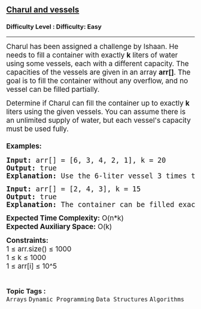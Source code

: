 <h2><a href="https://www.geeksforgeeks.org/problems/charul-and-vessels0209/1?page=1&category=Arrays&status=attempted&sortBy=accuracy">Charul and vessels</a></h2><h3>Difficulty Level : Difficulty: Easy</h3><hr><div class="problems_problem_content__Xm_eO"><p><span style="font-size: 14pt;">Charul has been assigned a challenge by Ishaan. He needs to fill a container with exactly <strong>k</strong> liters of water using some vessels, each with a different capacity. The capacities of the vessels are given in an array <strong>arr[]</strong>. The goal is to fill the container without any overflow, and no vessel can be filled partially.</span></p>
<p><span style="font-size: 14pt;">Determine if Charul can fill the container up to exactly <strong>k</strong> liters using the given vessels. You can assume there is an unlimited supply of water, but each vessel's capacity must be used fully.</span></p>
<h3><span style="font-size: 14pt;">Examples:</span></h3>
<pre><span style="font-size: 14pt;"><strong>Input:</strong> arr[] = [6, 3, 4, 2, 1], k = 20</span><br><span style="font-size: 14pt;"><strong>Output:</strong> true</span><br><span style="font-size: 14pt;"><strong>Explanation: </strong></span><span style="font-size: 14pt;">Use the 6-liter vessel 3 times to get 18 liters. </span><span style="font-size: 14pt;">Use the 2-liter vessel once to get a total of 20 liters.</span></pre>
<pre><span style="font-size: 14pt;"><strong>Input:</strong> arr[] = [2, 4, 3], k = 15</span><br><span style="font-size: 14pt;"><strong>Output:</strong> true</span><br><span style="font-size: 14pt;"><strong>Explanation: </strong></span><span style="font-size: 14pt;">The container can be filled exactly up to 15 liters using a combination of the given vessels.</span></pre>
<p><span style="font-size: 14pt;"><strong>Expected Time Complexity:</strong> </span><span style="font-size: 14pt;">O(n*k)<br></span><span style="font-size: 14pt;"><strong>Expected Auxiliary Space:</strong> </span><span style="font-size: 14pt;">O(k)</span></p>
<p><span style="font-size: 14pt;"><strong>Constraints:</strong><br></span><span style="font-size: 14pt;">1 ≤ arr.size() ≤ 1000<br></span><span style="font-size: 14pt;">1 ≤ k ≤ 1000<br></span><span style="font-size: 14pt;">1 ≤ arr[i] ≤ 10^5</span></p></div><br><p><span style=font-size:18px><strong>Topic Tags : </strong><br><code>Arrays</code>&nbsp;<code>Dynamic Programming</code>&nbsp;<code>Data Structures</code>&nbsp;<code>Algorithms</code>&nbsp;